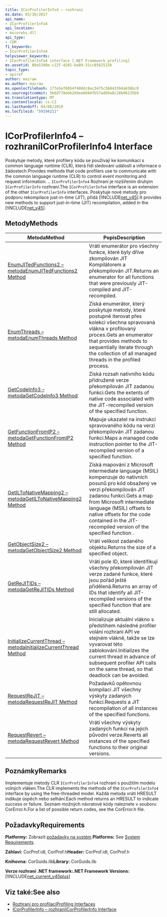 ```yaml
---
title: ICorProfilerInfo4 – rozhraní
ms.date: 03/30/2017
api_name:
- ICorProfilerInfo4
api_location:
- mscorwks.dll
api_type:
- COM
f1_keywords:
- ICorProfilerInfo4
helpviewer_keywords:
- ICorProfilerInfo4 interface [.NET Framework profiling]
ms.assetid: 80a5308e-c22f-4201-ba89-31cc8562515b
topic_type:
- apiref
author: mairaw
ms.author: mairaw
ms.openlocfilehash: 177e5ef8054f408dc8ec3475c56043394a636bc0
ms.sourcegitcommit: 5b6d778ebb269ee6684fb57ad69a8c28b06235b9
ms.translationtype: MT
ms.contentlocale: cs-CZ
ms.lasthandoff: 04/08/2019
ms.locfileid: "59194211"
---
```

# <a name="icorprofilerinfo4-interface"></a><span data-ttu-id="92f04-102">ICorProfilerInfo4 – rozhraní</span><span class="sxs-lookup"><span data-stu-id="92f04-102">ICorProfilerInfo4 Interface</span></span>
<span data-ttu-id="92f04-103">Poskytuje metody, které profilery kódu se používají ke komunikaci s common language runtime (CLR), která řídí sledování událostí a informace o žádostech.</span><span class="sxs-lookup"><span data-stu-id="92f04-103">Provides methods that code profilers use to communicate with the common language runtime (CLR) to control event monitoring and request information.</span></span> <span data-ttu-id="92f04-104">.</span><span class="sxs-lookup"><span data-stu-id="92f04-104">.</span></span> <span data-ttu-id="92f04-105">`ICorProfilerInfo4` Rozhraní je rozšířením druhým `ICorProfilerInfo` rozhraní.</span><span class="sxs-lookup"><span data-stu-id="92f04-105">The `ICorProfilerInfo4` interface is an extension of the other `ICorProfilerInfo` interfaces.</span></span> <span data-ttu-id="92f04-106">Poskytuje nové metody pro podporu rekompilace just-in-time (JIT), přidá [!INCLUDE[net_v45](../../../../includes/net-v45-md.md)].</span><span class="sxs-lookup"><span data-stu-id="92f04-106">It provides new methods to support just-in-time (JIT) recompilation, added in the [!INCLUDE[net_v45](../../../../includes/net-v45-md.md)].</span></span>  
  
## <a name="methods"></a><span data-ttu-id="92f04-107">Metody</span><span class="sxs-lookup"><span data-stu-id="92f04-107">Methods</span></span>  
  
|<span data-ttu-id="92f04-108">Metoda</span><span class="sxs-lookup"><span data-stu-id="92f04-108">Method</span></span>|<span data-ttu-id="92f04-109">Popis</span><span class="sxs-lookup"><span data-stu-id="92f04-109">Description</span></span>|  
|------------|-----------------|  
|[<span data-ttu-id="92f04-110">EnumJITedFunctions2 – metoda</span><span class="sxs-lookup"><span data-stu-id="92f04-110">EnumJITedFunctions2 Method</span></span>](../../../../docs/framework/unmanaged-api/profiling/icorprofilerinfo4-enumjitedfunctions2-method.md)|<span data-ttu-id="92f04-111">Vrátí enumerátor pro všechny funkce, které byly dříve zkompilován JIT Kompilátorem a překompilován JIT.</span><span class="sxs-lookup"><span data-stu-id="92f04-111">Returns an enumerator for all functions that were previously JIT-compiled and JIT-recompiled.</span></span>|  
|[<span data-ttu-id="92f04-112">EnumThreads – metoda</span><span class="sxs-lookup"><span data-stu-id="92f04-112">EnumThreads Method</span></span>](../../../../docs/framework/unmanaged-api/profiling/icorprofilerinfo4-enumthreads-method.md)|<span data-ttu-id="92f04-113">Získá enumerátor, který poskytuje metody, které postupně iterovat přes kolekci všechna spravovaná vlákna v profilovaný proces.</span><span class="sxs-lookup"><span data-stu-id="92f04-113">Gets an enumerator that provides methods to sequentially iterate through the collection of all managed threads in the profiled process.</span></span>|  
|[<span data-ttu-id="92f04-114">GetCodeInfo3 – metoda</span><span class="sxs-lookup"><span data-stu-id="92f04-114">GetCodeInfo3 Method</span></span>](../../../../docs/framework/unmanaged-api/profiling/icorprofilerinfo4-getcodeinfo3-method.md)|<span data-ttu-id="92f04-115">Získá rozsah nativního kódu přidružené verze překompilován JIT zadanou funkci.</span><span class="sxs-lookup"><span data-stu-id="92f04-115">Gets the extents of native code associated with the JIT-recompiled version of the specified function.</span></span>|  
|[<span data-ttu-id="92f04-116">GetFunctionFromIP2 – metoda</span><span class="sxs-lookup"><span data-stu-id="92f04-116">GetFunctionFromIP2 Method</span></span>](../../../../docs/framework/unmanaged-api/profiling/icorprofilerinfo4-getfunctionfromip2-method.md)|<span data-ttu-id="92f04-117">Mapuje ukazatel na instrukci spravovaného kódu na verzi překompilován JIT zadanou funkci.</span><span class="sxs-lookup"><span data-stu-id="92f04-117">Maps a managed code instruction pointer to the JIT-recompiled version of a specified function.</span></span>|  
|[<span data-ttu-id="92f04-118">GetILToNativeMapping2 – metoda</span><span class="sxs-lookup"><span data-stu-id="92f04-118">GetILToNativeMapping2 Method</span></span>](../../../../docs/framework/unmanaged-api/profiling/icorprofilerinfo4-getiltonativemapping2-method.md)|<span data-ttu-id="92f04-119">Získá mapování z Microsoft intermediate language (MSIL) kompenzuje do nativních posunů pro kód obsažený ve verzi překompilován JIT zadanou funkci.</span><span class="sxs-lookup"><span data-stu-id="92f04-119">Gets a map from Microsoft intermediate language (MSIL) offsets to native offsets for the code contained in the JIT-recompiled version of the specified function .</span></span>|  
|[<span data-ttu-id="92f04-120">GetObjectSize2 – metoda</span><span class="sxs-lookup"><span data-stu-id="92f04-120">GetObjectSize2 Method</span></span>](../../../../docs/framework/unmanaged-api/profiling/icorprofilerinfo4-getobjectsize2-method.md)|<span data-ttu-id="92f04-121">Vrátí velikost zadaného objektu.</span><span class="sxs-lookup"><span data-stu-id="92f04-121">Returns the size of a specified object.</span></span>|  
|[<span data-ttu-id="92f04-122">GetReJITIDs – metoda</span><span class="sxs-lookup"><span data-stu-id="92f04-122">GetReJITIDs Method</span></span>](../../../../docs/framework/unmanaged-api/profiling/icorprofilerinfo4-getrejitids-method.md)|<span data-ttu-id="92f04-123">Vrátí pole ID, které identifikují všechny překompilován JIT verze zadané funkce, které jsou pořád ještě přidělená.</span><span class="sxs-lookup"><span data-stu-id="92f04-123">Returns an array of IDs that identify all JIT-recompiled versions of the specified function that are still allocated.</span></span>|  
|[<span data-ttu-id="92f04-124">InitializeCurrentThread – metoda</span><span class="sxs-lookup"><span data-stu-id="92f04-124">InitializeCurrentThread Method</span></span>](../../../../docs/framework/unmanaged-api/profiling/icorprofilerinfo4-initializecurrentthread-method.md)|<span data-ttu-id="92f04-125">Inicializuje aktuální vlákno s předstihem následné profiler volání rozhraní API ve stejném vlákně, takže se lze vyvarovat této zablokování.</span><span class="sxs-lookup"><span data-stu-id="92f04-125">Initializes the current thread in advance of subsequent profiler API calls on the same thread, so that deadlock can be avoided.</span></span>|  
|[<span data-ttu-id="92f04-126">RequestReJIT – metoda</span><span class="sxs-lookup"><span data-stu-id="92f04-126">RequestReJIT Method</span></span>](../../../../docs/framework/unmanaged-api/profiling/icorprofilerinfo4-requestrejit-method.md)|<span data-ttu-id="92f04-127">Požadavků opětovnou kompilaci JIT všechny výskyty zadaných funkcí.</span><span class="sxs-lookup"><span data-stu-id="92f04-127">Requests a JIT recompilation of all instances of the specified functions.</span></span>|  
|[<span data-ttu-id="92f04-128">RequestRevert – metoda</span><span class="sxs-lookup"><span data-stu-id="92f04-128">RequestRevert Method</span></span>](../../../../docs/framework/unmanaged-api/profiling/icorprofilerinfo4-requestrevert-method.md)|<span data-ttu-id="92f04-129">Vrátí všechny výskyty zadaných funkcí na jejich původní verze.</span><span class="sxs-lookup"><span data-stu-id="92f04-129">Reverts all instances of the specified functions to their original versions.</span></span>|  
  
## <a name="remarks"></a><span data-ttu-id="92f04-130">Poznámky</span><span class="sxs-lookup"><span data-stu-id="92f04-130">Remarks</span></span>  
 <span data-ttu-id="92f04-131">Implementuje metody CLR `ICorProfilerInfo4` rozhraní s použitím modelu volných vláken.</span><span class="sxs-lookup"><span data-stu-id="92f04-131">The CLR implements the methods of the `ICorProfilerInfo4` interface by using the free-threaded model.</span></span> <span data-ttu-id="92f04-132">Každá metoda vrátí HRESULT indikuje úspěch nebo selhání.</span><span class="sxs-lookup"><span data-stu-id="92f04-132">Each method returns an HRESULT to indicate success or failure.</span></span> <span data-ttu-id="92f04-133">Seznam možných návratové kódy naleznete v souboru CorError.h.</span><span class="sxs-lookup"><span data-stu-id="92f04-133">For a list of possible return codes, see the CorError.h file.</span></span>  
  
## <a name="requirements"></a><span data-ttu-id="92f04-134">Požadavky</span><span class="sxs-lookup"><span data-stu-id="92f04-134">Requirements</span></span>  
 <span data-ttu-id="92f04-135">**Platformy:** Zobrazit [požadavky na systém](../../../../docs/framework/get-started/system-requirements.md).</span><span class="sxs-lookup"><span data-stu-id="92f04-135">**Platforms:** See [System Requirements](../../../../docs/framework/get-started/system-requirements.md).</span></span>  
  
 <span data-ttu-id="92f04-136">**Záhlaví:** CorProf.idl, CorProf.h</span><span class="sxs-lookup"><span data-stu-id="92f04-136">**Header:** CorProf.idl, CorProf.h</span></span>  
  
 <span data-ttu-id="92f04-137">**Knihovna:** CorGuids.lib</span><span class="sxs-lookup"><span data-stu-id="92f04-137">**Library:** CorGuids.lib</span></span>  
  
 **<span data-ttu-id="92f04-138">Verze rozhraní .NET framework:</span><span class="sxs-lookup"><span data-stu-id="92f04-138">.NET Framework Versions:</span></span>** [!INCLUDE[net_current_v45plus](../../../../includes/net-current-v45plus-md.md)]  
  
## <a name="see-also"></a><span data-ttu-id="92f04-139">Viz také:</span><span class="sxs-lookup"><span data-stu-id="92f04-139">See also</span></span>

- [<span data-ttu-id="92f04-140">Rozhraní pro profilaci</span><span class="sxs-lookup"><span data-stu-id="92f04-140">Profiling Interfaces</span></span>](../../../../docs/framework/unmanaged-api/profiling/profiling-interfaces.md)
- [<span data-ttu-id="92f04-141">ICorProfilerInfo – rozhraní</span><span class="sxs-lookup"><span data-stu-id="92f04-141">ICorProfilerInfo Interface</span></span>](../../../../docs/framework/unmanaged-api/profiling/icorprofilerinfo-interface.md)
